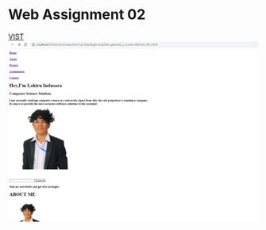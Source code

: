 <h1>Web Assignment 02 </h1>
<a href = "https://lahiru4.github.io/webAssignment_01.0/">VIST</a>
<img  width="700px" src="assert/assimg.png">
